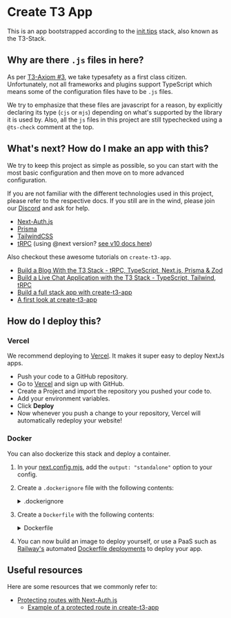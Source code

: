 # Create T3 App

This is an app bootstrapped according to the [init.tips](https://init.tips) stack, also known as the T3-Stack.

## Why are there `.js` files in here?

As per [T3-Axiom #3](https://github.com/t3-oss/create-t3-app/tree/next#3-typesafety-isnt-optional), we take typesafety as a first class citizen. Unfortunately, not all frameworks and plugins support TypeScript which means some of the configuration files have to be `.js` files.

We try to emphasize that these files are javascript for a reason, by explicitly declaring its type (`cjs` or `mjs`) depending on what's supported by the library it is used by. Also, all the `js` files in this project are still typechecked using a `@ts-check` comment at the top.

## What's next? How do I make an app with this?

We try to keep this project as simple as possible, so you can start with the most basic configuration and then move on to more advanced configuration.

If you are not familiar with the different technologies used in this project, please refer to the respective docs. If you still are in the wind, please join our [Discord](https://t3.gg/discord) and ask for help.

- [Next-Auth.js](https://next-auth.js.org)
- [Prisma](https://prisma.io)
- [TailwindCSS](https://tailwindcss.com)
- [tRPC](https://trpc.io) (using @next version? [see v10 docs here](https://alpha.trpc.io))

Also checkout these awesome tutorials on `create-t3-app`.

- [Build a Blog With the T3 Stack - tRPC, TypeScript, Next.js, Prisma & Zod](https://www.youtube.com/watch?v=syEWlxVFUrY)
- [Build a Live Chat Application with the T3 Stack - TypeScript, Tailwind, tRPC](https://www.youtube.com/watch?v=dXRRY37MPuk)
- [Build a full stack app with create-t3-app](https://www.nexxel.dev/blog/ct3a-guestbook)
- [A first look at create-t3-app](https://dev.to/ajcwebdev/a-first-look-at-create-t3-app-1i8f)

## How do I deploy this?

### Vercel

We recommend deploying to [Vercel](https://vercel.com/?utm_source=t3-oss&utm_campaign=oss). It makes it super easy to deploy NextJs apps.

- Push your code to a GitHub repository.
- Go to [Vercel](https://vercel.com/?utm_source=t3-oss&utm_campaign=oss) and sign up with GitHub.
- Create a Project and import the repository you pushed your code to.
- Add your environment variables.
- Click **Deploy**
- Now whenever you push a change to your repository, Vercel will automatically redeploy your website!

### Docker

You can also dockerize this stack and deploy a container.

1. In your [next.config.mjs](./next.config.mjs), add the `output: "standalone"` option to your config.
2. Create a `.dockerignore` file with the following contents:
   <details>
   <summary>.dockerignore</summary>

   ```
   Dockerfile
   .dockerignore
   node_modules
   npm-debug.log
   README.md
   .next
   .git
   ```

  </details>

3. Create a `Dockerfile` with the following contents:
   <details>
   <summary>Dockerfile</summary>

   ```Dockerfile
   # Install dependencies only when needed
   FROM node:16-alpine AS deps
   # Check https://github.com/nodejs/docker-node/tree/b4117f9333da4138b03a546ec926ef50a31506c3#nodealpine to understand why libc6-compat might be needed.
   RUN apk add --no-cache libc6-compat
   WORKDIR /app

   # Install dependencies based on the preferred package manager
   COPY package.json yarn.lock* package-lock.json* pnpm-lock.yaml* ./
   RUN \
      if [ -f yarn.lock ]; then yarn --frozen-lockfile; \
      elif [ -f package-lock.json ]; then npm ci; \
      elif [ -f pnpm-lock.yaml ]; then yarn global add pnpm && pnpm i; \
      else echo "Lockfile not found." && exit 1; \
      fi


   # Rebuild the source code only when needed
   FROM node:16-alpine AS builder
   WORKDIR /app
   COPY --from=deps /app/node_modules ./node_modules
   COPY . .

   # Next.js collects completely anonymous telemetry data about general usage.
   # Learn more here: https://nextjs.org/telemetry
   # Uncomment the following line in case you want to disable telemetry during the build.
   # ENV NEXT_TELEMETRY_DISABLED 1

   RUN yarn build

   # If using npm comment out above and use below instead
   # RUN npm run build

   # Production image, copy all the files and run next
   FROM node:16-alpine AS runner
   WORKDIR /app

   ENV NODE_ENV production
   # Uncomment the following line in case you want to disable telemetry during runtime.
   # ENV NEXT_TELEMETRY_DISABLED 1

   RUN addgroup --system --gid 1001 nodejs
   RUN adduser --system --uid 1001 nextjs

   # You only need to copy next.config.js if you are NOT using the default configuration
   # COPY --from=builder /app/next.config.js ./
   COPY --from=builder /app/public ./public
   COPY --from=builder /app/package.json ./package.json

   # Automatically leverage output traces to reduce image size
   # https://nextjs.org/docs/advanced-features/output-file-tracing
   COPY --from=builder --chown=nextjs:nodejs /app/.next/standalone ./
   COPY --from=builder --chown=nextjs:nodejs /app/.next/static ./.next/static

   USER nextjs

   EXPOSE 3000

   ENV PORT 3000

   CMD ["node", "server.js"]
   ```

  </details>

4. You can now build an image to deploy yourself, or use a PaaS such as [Railway's](https://railway.app) automated [Dockerfile deployments](https://docs.railway.app/deploy/dockerfiles) to deploy your app.

## Useful resources

Here are some resources that we commonly refer to:

- [Protecting routes with Next-Auth.js](https://next-auth.js.org/configuration/nextjs#unstable_getserversession)
  - [Example of a protected route in create-t3-app](https://github.com/t3-oss/create-t3-app/tree/main/cli/template/addons/next-auth/protected-page.tsx)

